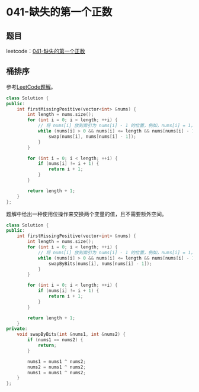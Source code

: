 # 041-缺失的第一个正数

## 题目

leetcode：[041-缺失的第一个正数](https://leetcode-cn.com/problems/first-missing-positive/)

## 桶排序

参考[LeetCode题解](https://leetcode-cn.com/problems/first-missing-positive/solution/tong-pai-xu-python-dai-ma-by-liweiwei1419/)。

```c++
class Solution {
public:
    int firstMissingPositive(vector<int> &nums) {
        int length = nums.size();
        for (int i = 0; i < length; ++i) {
            // 将 nums[i] 放到索引为 nums[i] - 1 的位置，例如，nums[i] = 1，则将 1 放到 索引为 0 的位置
            while (nums[i] > 0 && nums[i] <= length && nums[nums[i] - 1] != nums[i]) {
                swap(nums[i], nums[nums[i] - 1]);
            }
        }

        for (int i = 0; i < length; ++i) {
            if (nums[i] != i + 1) {
                return i + 1;
            }
        }

        return length + 1;
    }
};
```

题解中给出一种使用位操作来交换两个变量的值，且不需要额外空间。

```c++
class Solution {
public:
    int firstMissingPositive(vector<int> &nums) {
        int length = nums.size();
        for (int i = 0; i < length; ++i) {
            // 将 nums[i] 放到索引为 nums[i] - 1 的位置，例如，nums[i] = 1，则将 1 放到 索引为 0 的位置
            while (nums[i] > 0 && nums[i] <= length && nums[nums[i] - 1] != nums[i]) {
                swapByBits(nums[i], nums[nums[i] - 1]);
            }
        }

        for (int i = 0; i < length; ++i) {
            if (nums[i] != i + 1) {
                return i + 1;
            }
        }

        return length + 1;
    }
private:
    void swapByBits(int &nums1, int &nums2) {
        if (nums1 == nums2) {
            return;
        }

        nums1 = nums1 ^ nums2;
        nums2 = nums1 ^ nums2;
        nums1 = nums1 ^ nums2;
    }
};
```

